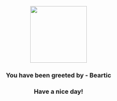 <p align="center">
            <img src="https://raw.githubusercontent.com/PokeAPI/sprites/master/sprites/pokemon/614.png" width="150" height="150">
          </p>
          <h3 align="center">You have been greeted by - <b>Beartic</b></h3>
          <h3 align="center">Have a nice day!</h3>
        